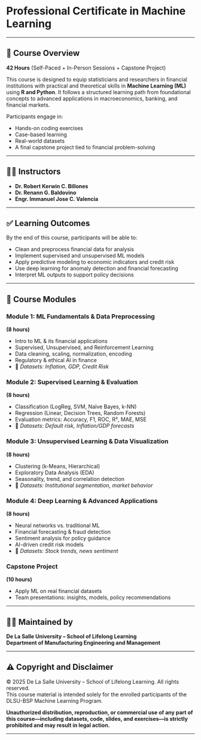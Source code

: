 # Professional Certificate in Machine Learning

---

## 🧾 Course Overview
**42 Hours** (Self-Paced + In-Person Sessions + Capstone Project)

This course is designed to equip statisticians and researchers in financial institutions with practical and theoretical skills in **Machine Learning (ML)** using **R and Python**. It follows a structured learning path from foundational concepts to advanced applications in macroeconomics, banking, and financial markets.

Participants engage in:

- Hands-on coding exercises  
- Case-based learning  
- Real-world datasets  
- A final capstone project tied to financial problem-solving

---
## 👨‍🏫 Instructors

- **Dr. Robert Kerwin C. Billones**  
- **Dr. Renann G. Baldovino**  
- **Engr. Immanuel Jose C. Valencia**

---

## ✅ Learning Outcomes

By the end of this course, participants will be able to:

- Clean and preprocess financial data for analysis  
- Implement supervised and unsupervised ML models  
- Apply predictive modeling to economic indicators and credit risk  
- Use deep learning for anomaly detection and financial forecasting  
- Interpret ML outputs to support policy decisions

---

## 🧠 Course Modules

### Module 1: ML Fundamentals & Data Preprocessing  
**(8 hours)**  
- Intro to ML & its financial applications  
- Supervised, Unsupervised, and Reinforcement Learning  
- Data cleaning, scaling, normalization, encoding  
- Regulatory & ethical AI in finance  
- 📂 _Datasets: Inflation, GDP, Credit Risk_

### Module 2: Supervised Learning & Evaluation  
**(8 hours)**  
- Classification (LogReg, SVM, Naïve Bayes, k-NN)  
- Regression (Linear, Decision Trees, Random Forests)  
- Evaluation metrics: Accuracy, F1, ROC, R², MAE, MSE  
- 📂 _Datasets: Default risk, Inflation/GDP forecasts_

###  Module 3: Unsupervised Learning & Data Visualization  
**(8 hours)**  
- Clustering (k-Means, Hierarchical)  
- Exploratory Data Analysis (EDA)  
- Seasonality, trend, and correlation detection  
- 📂 _Datasets: Institutional segmentation, market behavior_

### Module 4: Deep Learning & Advanced Applications  
**(8 hours)**  
- Neural networks vs. traditional ML  
- Financial forecasting & fraud detection  
- Sentiment analysis for policy guidance  
- AI-driven credit risk models  
- 📂 _Datasets: Stock trends, news sentiment_

###  Capstone Project  
**(10 hours)**  
- Apply ML on real financial datasets  
- Team presentations: insights, models, policy recommendations

---

## 🧑‍🏫 Maintained by  
**De La Salle University – School of Lifelong Learning**  
**Department of Manufacturing Engineering and Management**  

---


## ⚠️ Copyright and Disclaimer

© 2025 De La Salle University – School of Lifelong Learning. All rights reserved.  
This course material is intended solely for the enrolled participants of the DLSU-BSP Machine Learning Program.

**Unauthorized distribution, reproduction, or commercial use of any part of this course—including datasets, code, slides, and exercises—is strictly prohibited and may result in legal action.**

---

